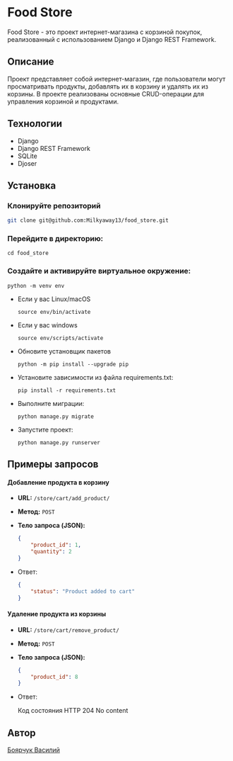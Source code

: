 # Food Store

Food Store - это проект интернет-магазина с корзиной покупок, реализованный с использованием Django и Django REST Framework.

## Описание

Проект представляет собой интернет-магазин, где пользователи могут просматривать продукты, добавлять их в корзину и удалять их из корзины. В проекте реализованы основные CRUD-операции для управления корзиной и продуктами.

## Технологии

- Django
- Django REST Framework
- SQLite
- Djoser

## Установка

### Клонируйте репозиторий

```bash
git clone git@github.com:Milkyaway13/food_store.git
```
### Перейдите в директорию:
```
cd food_store
```
### Cоздайте и активируйте виртуальное окружение:

```
python -m venv env
```

* Если у вас Linux/macOS

    ```
    source env/bin/activate
    ```

* Если у вас windows

    ```
    source env/scripts/activate
    ```
* Обновите установщик пакетов
    ```
    python -m pip install --upgrade pip
    ```

* Установите зависимости из файла requirements.txt:

    ```
    pip install -r requirements.txt
    ```

* Выполните миграции:

    ```
    python manage.py migrate
    ```

* Запустите проект:

    ```
    python manage.py runserver
    ```
## Примеры запросов

#### Добавление продукта в корзину

- **URL:** `/store/cart/add_product/`
- **Метод:** `POST`
- **Тело запроса (JSON):**

  ```json
  {
      "product_id": 1,
      "quantity": 2
  }
  ```
- Ответ:
  ```json
  {
      "status": "Product added to cart"
  }
  ```
#### Удаление продукта из корзины

- **URL:** `/store/cart/remove_product/`
- **Метод:** `POST`
- **Тело запроса (JSON):**

  ```json
  {
      "product_id": 8
  }
  ```
 - Ответ:
 
      Код состояния HTTP 204 No content
   
## Автор
[Боярчук Василий](https://github.com/Milkyaway13/)
  
  

